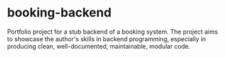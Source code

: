 # booking-backend
Portfolio project for a stub backend of a booking system. The project aims to showcase the author's skills in backend programming, especially in producing clean, well-documented, maintainable, modular code.